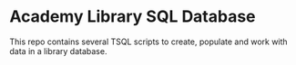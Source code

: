 # Academy Library SQL Database
This repo contains several TSQL scripts to create, populate and work with data in a library database.
